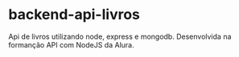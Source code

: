# backend-api-livros
Api de livros utilizando node, express e mongodb. Desenvolvida na formanção API com NodeJS da Alura.
